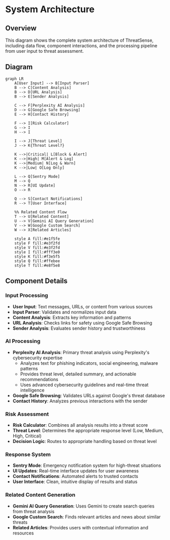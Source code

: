 # System Architecture

## Overview

This diagram shows the complete system architecture of ThreatSense, including data flow, component interactions, and the processing pipeline from user input to threat assessment.

## Diagram

```mermaid
graph LR
    A[User Input] --> B[Input Parser]
    B --> C[Content Analysis]
    B --> D[URL Analysis]
    B --> E[Sender Analysis]
    
    C --> F[Perplexity AI Analysis]
    D --> G[Google Safe Browsing]
    E --> H[Contact History]
    
    F --> I[Risk Calculator]
    G --> I
    H --> I
    
    I --> J[Threat Level]
    J --> K{Threat Level?}
    
    K -->|Critical| L[Block & Alert]
    K -->|High| M[Alert & Log]
    K -->|Medium| N[Log & Warn]
    K -->|Low| O[Log Only]
    
    L --> Q[Sentry Mode]
    M --> Q
    N --> R[UI Update]
    O --> R
    
    Q --> S[Contact Notifications]
    R --> T[User Interface]
    
    %% Related Content Flow
    T --> U[Related Content]
    U --> V[Gemini AI Query Generation]
    V --> W[Google Custom Search]
    W --> X[Related Articles]
    
    style A fill:#e1f5fe
    style F fill:#e3f2fd
    style V fill:#e3f2fd
    style I fill:#fff3e0
    style K fill:#f3e5f5
    style Q fill:#ffebee
    style T fill:#e8f5e8
```

## Component Details

### Input Processing
- **User Input**: Text messages, URLs, or content from various sources
- **Input Parser**: Validates and normalizes input data
- **Content Analysis**: Extracts key information and patterns
- **URL Analysis**: Checks links for safety using Google Safe Browsing
- **Sender Analysis**: Evaluates sender history and trustworthiness

### AI Processing
- **Perplexity AI Analysis**: Primary threat analysis using Perplexity's cybersecurity expertise
  - Analyzes text for phishing indicators, social engineering, malware patterns
  - Provides threat level, detailed summary, and actionable recommendations
  - Uses advanced cybersecurity guidelines and real-time threat intelligence
- **Google Safe Browsing**: Validates URLs against Google's threat database
- **Contact History**: Analyzes previous interactions with the sender

### Risk Assessment
- **Risk Calculator**: Combines all analysis results into a threat score
- **Threat Level**: Determines the appropriate response level (Low, Medium, High, Critical)
- **Decision Logic**: Routes to appropriate handling based on threat level

### Response System
- **Sentry Mode**: Emergency notification system for high-threat situations
- **UI Updates**: Real-time interface updates for user awareness
- **Contact Notifications**: Automated alerts to trusted contacts
- **User Interface**: Clean, intuitive display of results and status

### Related Content Generation
- **Gemini AI Query Generation**: Uses Gemini to create search queries from threat analysis
- **Google Custom Search**: Finds relevant articles and news about similar threats
- **Related Articles**: Provides users with contextual information and resources 